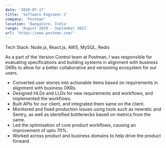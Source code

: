 ```yaml
---
date: '2020-07-17'
title: 'Software Engineer 2'
company: 'Postman'
location: 'Bangalore, India'
range: 'August 2020 - September 2021'
url: 'https://www.postman.com/'
---
```


Tech Stack: Node.js, React.js, AWS, MySQL, Redis

As a part of the Version Control team at Postman, I was responsible for evaluating specifications and building systems in alignment with business OKRs to allow for a better collaborative and versioning ecosystem for our users.

- Converted user stories into actionable items based on requirements in alignment with business OKRs.
- Designed HLDs and LLDs for new requirements and workflows, and implemented the workflows.
- Built APIs for our client, and integrated them same on the client.
- Monitored and fixed production issues using tools such as newrelic and Sentry, as well as identified bottlenecks based on metrics from the same.
- Led the optimisation of core product workflows, causing an improvement of upto 70%.
- Worked across product and business domains to help drive the product forward.
